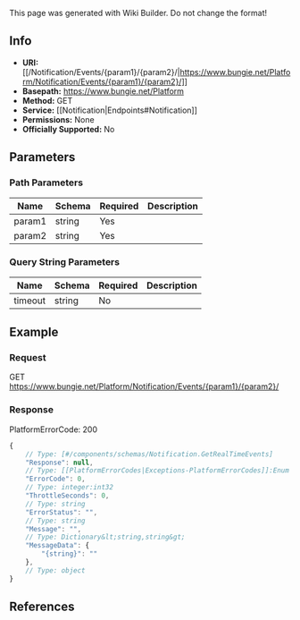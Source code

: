 <span class="wiki-builder">This page was generated with Wiki Builder. Do not change the format!</span>

## Info


* **URI:** [[/Notification/Events/{param1}/{param2}/|https://www.bungie.net/Platform/Notification/Events/{param1}/{param2}/]]
* **Basepath:** https://www.bungie.net/Platform
* **Method:** GET
* **Service:** [[Notification|Endpoints#Notification]]
* **Permissions:** None
* **Officially Supported:** No

## Parameters
### Path Parameters
Name | Schema | Required | Description
---- | ------ | -------- | -----------
param1 | string | Yes | 
param2 | string | Yes | 

### Query String Parameters
Name | Schema | Required | Description
---- | ------ | -------- | -----------
timeout | string | No | 

## Example
### Request
GET https://www.bungie.net/Platform/Notification/Events/{param1}/{param2}/

### Response
PlatformErrorCode: 200
```javascript
{
    // Type: [#/components/schemas/Notification.GetRealTimeEvents]
    "Response": null,
    // Type: [[PlatformErrorCodes|Exceptions-PlatformErrorCodes]]:Enum
    "ErrorCode": 0,
    // Type: integer:int32
    "ThrottleSeconds": 0,
    // Type: string
    "ErrorStatus": "",
    // Type: string
    "Message": "",
    // Type: Dictionary&lt;string,string&gt;
    "MessageData": {
        "{string}": ""
    },
    // Type: object
}

```

## References
